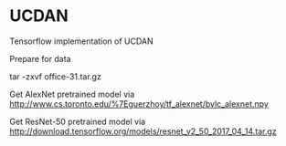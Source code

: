 # UCDAN
Tensorflow implementation of UCDAN

Prepare for data 

tar -zxvf office-31.tar.gz

Get AlexNet pretrained model via http://www.cs.toronto.edu/%7Eguerzhoy/tf_alexnet/bvlc_alexnet.npy

Get ResNet-50 pretrained model via http://download.tensorflow.org/models/resnet_v2_50_2017_04_14.tar.gz
